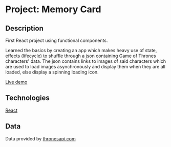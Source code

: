# Project: Memory Card

## Description

First React project using functional components. 

Learned the basics by creating an app which makes heavy use of state, effects (lifecycle) to shuffle through a json containing Game of Thrones characters' data. The json contains links to images of said characters which are used to load images asynchronously and display them when they are all loaded, else display a spinning loading icon.

[Live demo](https://alleizon.github.io/memory-card/)

## Technologies

[React](https://react.dev/)

## Data

Data provided by [thronesapi.com](https://thronesapi.com/)
